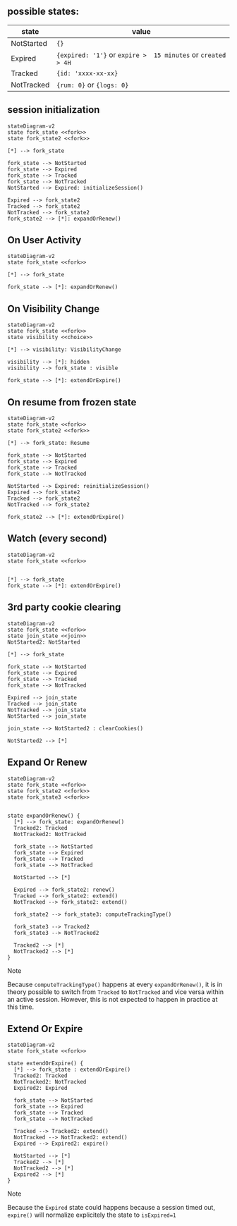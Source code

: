 ## possible states:

| state      | value                                                        |
| ---------- | ------------------------------------------------------------ |
| NotStarted | `{}`                                                         |
| Expired    | `{expired: '1'}` or `expire >  15 minutes` or `created > 4H` |
| Tracked    | `{id: 'xxxx-xx-xx}`                                          |
| NotTracked | `{rum: 0}` or `{logs: 0}`                                    |

## session initialization

```mermaid
stateDiagram-v2
state fork_state <<fork>>
state fork_state2 <<fork>>

[*] --> fork_state

fork_state --> NotStarted
fork_state --> Expired
fork_state --> Tracked
fork_state --> NotTracked
NotStarted --> Expired: initializeSession()

Expired --> fork_state2
Tracked --> fork_state2
NotTracked --> fork_state2
fork_state2 --> [*]: expandOrRenew()
```

## On User Activity

```mermaid
stateDiagram-v2
state fork_state <<fork>>

[*] --> fork_state

fork_state --> [*]: expandOrRenew()
```

## On Visibility Change

```mermaid
stateDiagram-v2
state fork_state <<fork>>
state visibility <<choice>>

[*] --> visibility: VisibilityChange

visibility --> [*]: hidden
visibility --> fork_state : visible

fork_state --> [*]: extendOrExpire()
```

## On resume from frozen state

```mermaid
stateDiagram-v2
state fork_state <<fork>>
state fork_state2 <<fork>>

[*] --> fork_state: Resume

fork_state --> NotStarted
fork_state --> Expired
fork_state --> Tracked
fork_state --> NotTracked

NotStarted --> Expired: reinitializeSession()
Expired --> fork_state2
Tracked --> fork_state2
NotTracked --> fork_state2

fork_state2 --> [*]: extendOrExpire()
```

## Watch (every second)

```mermaid
stateDiagram-v2
state fork_state <<fork>>


[*] --> fork_state
fork_state --> [*]: extendOrExpire()
```

## 3rd party cookie clearing

```mermaid
stateDiagram-v2
state fork_state <<fork>>
state join_state <<join>>
NotStarted2: NotStarted

[*] --> fork_state

fork_state --> NotStarted
fork_state --> Expired
fork_state --> Tracked
fork_state --> NotTracked

Expired --> join_state
Tracked --> join_state
NotTracked --> join_state
NotStarted --> join_state

join_state --> NotStarted2 : clearCookies()

NotStarted2 --> [*]
```

## Expand Or Renew

```mermaid
stateDiagram-v2
state fork_state <<fork>>
state fork_state2 <<fork>>
state fork_state3 <<fork>>


state expandOrRenew() {
  [*] --> fork_state: expandOrRenew()
  Tracked2: Tracked
  NotTracked2: NotTracked

  fork_state --> NotStarted
  fork_state --> Expired
  fork_state --> Tracked
  fork_state --> NotTracked

  NotStarted --> [*]

  Expired --> fork_state2: renew()
  Tracked --> fork_state2: extend()
  NotTracked --> fork_state2: extend()

  fork_state2 --> fork_state3: computeTrackingType()

  fork_state3 --> Tracked2
  fork_state3 --> NotTracked2

  Tracked2 --> [*]
  NotTracked2 --> [*]
}
```

> [!NOTE]  
> Because `computeTrackingType()` happens at every `expandOrRenew()`, it is in theory possible to switch from `Tracked` to `NotTracked` and vice versa within an active session. However, this is not expected to happen in practice at this time.

## Extend Or Expire

```mermaid
stateDiagram-v2
state fork_state <<fork>>

state extendOrExpire() {
  [*] --> fork_state : extendOrExpire()
  Tracked2: Tracked
  NotTracked2: NotTracked
  Expired2: Expired

  fork_state --> NotStarted
  fork_state --> Expired
  fork_state --> Tracked
  fork_state --> NotTracked

  Tracked --> Tracked2: extend()
  NotTracked --> NotTracked2: extend()
  Expired --> Expired2: expire()

  NotStarted --> [*]
  Tracked2 --> [*]
  NotTracked2 --> [*]
  Expired2 --> [*]
}
```

> [!NOTE]  
> Because the `Expired` state could happens because a session timed out, `expire()` will normalize explicitely the state to `isExpired=1`
